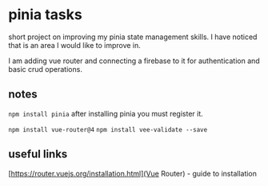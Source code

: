 # pinia tasks

short project on improving my pinia state management skills. I have noticed that is an area I would like to improve in.

I am adding vue router and connecting a firebase to it for authentication and basic crud operations.

## notes

`npm install pinia`
after installing pinia you must register it.

`npm install vue-router@4`
`npm install vee-validate --save`

## useful links

[https://router.vuejs.org/installation.html](Vue Router) - guide to installation
